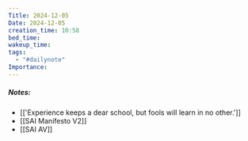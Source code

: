 ```yaml
---
Title: 2024-12-05
Date: 2024-12-05
creation_time: 10:58
bed_time: 
wakeup_time: 
tags:
  - "#dailynote"
Importance:
---
```

##### Notes:
- [['Experience keeps a dear school, but fools will learn in no other.']]
- [[SAI Manifesto V2]]
- [[SAI AV]]